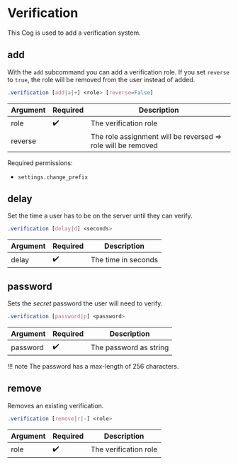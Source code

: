 # Verification

This Cog is used to add a verification system.


## add


With the `add` subcommand you can add a verification role.
If you set `reverse` to `true`, the role will be removed from the user instead of added.

```css
.verification [add|a|+] <role> [reverse=False]
```

Argument | Required            | Description
---------|---------------------|------------
role     | :heavy_check_mark:  | The verification role
reverse  |                     | The role assignment will be reversed => role will be removed

Required permissions:

- `settings.change_prefix`


## delay


Set the time a user has to be on the server until they can verify.

```css
.verification [delay|d] <seconds>
```

Argument | Required            | Description
---------|---------------------|------------
delay    | :heavy_check_mark:  | The time in seconds


## password


Sets the *secret* password the user will need to verify.

```css
.verification [password|p] <password>
```

Argument | Required            | Description
---------|---------------------|------------
password | :heavy_check_mark:  | The password as string

!!! note
    The password has a max-length of 256 characters.


## remove


Removes an existing verification.

```css
.verification [remove|r|-] <role>
```

Argument | Required            | Description
---------|---------------------|------------
role     | :heavy_check_mark:  | The verification role
